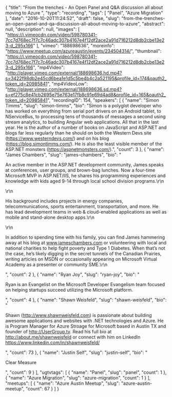 {
  "title": "From the trenches - An Open Panel and Q&A discussion all about moving to Azure ",
  "type": "recording",
  "tags": [
    "Panel",
    "Azure Migration"
  ],
  "date": "2016-10-20T11:24:52",
  "draft": false,
  "slug": "from-the-trenches-an-open-panel-and-qa-discussion-all-about-moving-to-azure",
  "abstract": null,
  "description": null,
  "images": [
    "https://i.vimeocdn.com/video/598780341-7cc7d768ec7f7c7c46adc307b4167e4f12df2ace2a91d716212d8db2cbe13e23-d_295x166"
  ],
  "vimeo": "188698636",
  "moreinfo": "https://www.meetup.com/azureaustin/events/234504314/",
  "thumbnail": "https://i.vimeocdn.com/video/598780341-7cc7d768ec7f7c7c46adc307b4167e4f12df2ace2a91d716212d8db2cbe13e23-d_295x166",
  "mp4Video": "http://player.vimeo.com/external/188698636.hd.mp4?s=3422f98db2e45cd6bea1e1d5c5be4b4c2a521195&profile_id=174&oauth2_token_id=20985841",
  "mp4VideoLow": "http://player.vimeo.com/external/188698636.sd.mp4?s=ef275c8e41cb2695e75e763e17fb8c91e69d4ad8&profile_id=165&oauth2_token_id=20985841",
  "recordingID": 154,
  "speakers": [
    {
      "name": "Simon Timms",
      "slug": "simon-timms",
      "bio": "Simon is a polyglot developer who has worked on everything from serial port drivers on an Android tablet, to NServiceBus, to processing tens of thousands of messages a second using stream analytics, to building Angular web applications. All that in the last year. He is the author of a number of books on JavaScript and ASP.NET and blogs far less regularly than he should on both the Western Devs site (https://www.westerndevs.com/) and on his blog (https://blog.simontimms.com/). He is also the least visible member of the ASP.NET monsters (https://aspnetmonsters.com/).",
      "count": 3
    },
    {
      "name": "James Chambers",
      "slug": "james-chambers",
      "bio": "<p>An active member in the ASP.NET development community, James speaks at conferences, user groups, and brown-bag lunches. Now a four-time Microsoft MVP in ASP.NET/IIS, he shares his programming experiences and knowledge with kids aged 9-14 through local school division programs.\r\n</p>\r\n<p>His background includes projects in energy companies, telecommunications, sports entertainment, transportation, and more. He has lead development teams in web & cloud-enabled applications as well as mobile and stand-alone desktop apps.\r\n</p>\r\n<p>In addition to spending time with his family, you can find James hammering away at his blog at www.jameschambers.com or volunteering with local and national charities to help fight poverty and Type 1 Diabetes. When that’s not the case, he’s likely digging in the secret tunnels of the Canadian Prairies, writing articles on MSDN or occasionally appearing on Microsoft Virtual Academy as a presenter or community SME.\r\n</p>",
      "count": 2
    },
    {
      "name": "Ryan Joy",
      "slug": "ryan-joy",
      "bio": "<p>Ryan is an Evangelist on the Microsoft Developer Evangelism team focused on helping startups succeed utilizing the Microsoft platform. </p>",
      "count": 4
    },
    {
      "name": "Shawn Weisfeld",
      "slug": "shawn-weisfeld",
      "bio": "<p>Shawn (http://www.shawnweisfeld.com) is passionate about building awesome applications and websites with .NET technologies and Azure. He is Program Manager for Azure Stroage for Microsoft based in Austin TX and founder of http://UserGroup.tv. Read his full bio at http://about.me/shawnweisfeld or connect with him on LinkedIn https://www.linkedin.com/in/shawnweisfeld/</p>",
      "count": 73
    },
    {
      "name": "Justin Self",
      "slug": "justin-self",
      "bio": "<p>Clear Measure</p>",
      "count": 9
    }
  ],
  "ugtvtags": [
    {
      "name": "Panel",
      "slug": "panel",
      "count": 1
    },
    {
      "name": "Azure Migration",
      "slug": "azure-migration",
      "count": 1
    }
  ],
  "meetups": [
    {
      "name": "Azure Austin Meetup",
      "slug": "azure-austin-meetup",
      "count": 67
    }
  ]
}